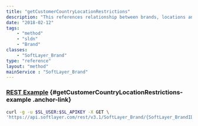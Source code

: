 ```yaml
---
title: "getCustomerCountryLocationRestrictions"
description: "This references relationship between brands, locations and countries associated with a user's account that are ineligible when ordering products. For example, the India datacenter may not be available on this brand for customers that live in Great Britain."
date: "2018-02-12"
tags:
    - "method"
    - "sldn"
    - "Brand"
classes:
    - "SoftLayer_Brand"
type: "reference"
layout: "method"
mainService : "SoftLayer_Brand"
---
```


### [REST Example](#getCustomerCountryLocationRestrictions-example) <a href="/article/rest/"><i class="fas fa-question"></i></a> {#getCustomerCountryLocationRestrictions-example .anchor-link} 
```bash
curl -g -u $SL_USER:$SL_APIKEY -X GET \
'https://api.softlayer.com/rest/v3.1/SoftLayer_Brand/{SoftLayer_BrandID}/getCustomerCountryLocationRestrictions'
```
